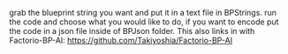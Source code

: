grab the blueprint string you want and put it in a text file in BPStrings. run the code and choose what you would like to do, if you want to encode put the code in a json file inside of BPJson folder.
This also links in with Factorio-BP-AI: https://github.com/Takiyoshia/Factorio-BP-AI 
